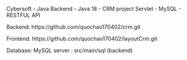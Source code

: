 Cybersoft - Java Backend - Java 18 - CRM project
Servlet - MySQL - RESTFUL API

<p>Backend: https://github.com/quochao170402/crm.git</p>
<p>Frontend: https://github.com/quochao170402/layoutCrm.git</p>
<p>Database: MySQL server : src/main/sql (backend)</p>
